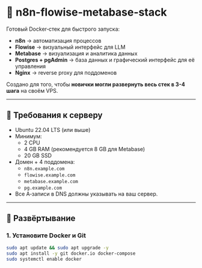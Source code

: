 # 🚀 n8n-flowise-metabase-stack

Готовый Docker‑стек для быстрого запуска:
- **n8n** → автоматизация процессов
- **Flowise** → визуальный интерфейс для LLM
- **Metabase** → визуализация и аналитика данных
- **Postgres + pgAdmin** → база данных и графический интерфейс для её управления
- **Nginx** → reverse proxy для поддоменов

Создано для того, чтобы **новички могли развернуть весь стек в 3-4 шага** на своём VPS.

---

## 🔧 Требования к серверу

- Ubuntu 22.04 LTS (или выше)
- Минимум:
  - 2 CPU
  - 4 GB RAM (рекомендуется 8 GB для Metabase)
  - 20 GB SSD
- Домен + 4 поддомена:
  - `n8n.example.com`
  - `flowise.example.com`
  - `metabase.example.com`
  - `pg.example.com`
- Все A‑записи в DNS должны указывать на ваш сервер.

---

## 🚀 Развёртывание

### 1. Установите Docker и Git

```bash
sudo apt update && sudo apt upgrade -y
sudo apt install -y git docker.io docker-compose
sudo systemctl enable docker
